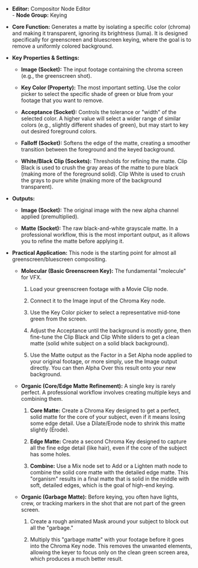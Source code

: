 - **Editor:** Compositor Node Editor  
- **Node Group:** Keying
    
- **Core Function:** Generates a matte by isolating a specific color (chroma) and making it transparent, ignoring its brightness (luma). It is designed specifically for greenscreen and bluescreen keying, where the goal is to remove a uniformly colored background.
    
- **Key Properties & Settings:**
    
    - **Image (Socket):** The input footage containing the chroma screen (e.g., the greenscreen shot).
        
    - **Key Color (Property):** The most important setting. Use the color picker to select the specific shade of green or blue from your footage that you want to remove.
        
    - **Acceptance (Socket):** Controls the tolerance or "width" of the selected color. A higher value will select a wider range of similar colors (e.g., slightly different shades of green), but may start to key out desired foreground colors.
        
    - **Falloff (Socket):** Softens the edge of the matte, creating a smoother transition between the foreground and the keyed background.
        
    - **White/Black Clip (Sockets):** Thresholds for refining the matte. Clip Black is used to crush the gray areas of the matte to pure black (making more of the foreground solid). Clip White is used to crush the grays to pure white (making more of the background transparent).
        
- **Outputs:**
    
    - **Image (Socket):** The original image with the new alpha channel applied (premultiplied).
        
    - **Matte (Socket):** The raw black-and-white grayscale matte. In a professional workflow, this is the most important output, as it allows you to refine the matte before applying it.
        
- **Practical Application:** This node is the starting point for almost all greenscreen/bluescreen compositing.
    
    - **Molecular (Basic Greenscreen Key):** The fundamental "molecule" for VFX.
        
        1. Load your greenscreen footage with a Movie Clip node.
            
        2. Connect it to the Image input of the Chroma Key node.
            
        3. Use the Key Color picker to select a representative mid-tone green from the screen.
            
        4. Adjust the Acceptance until the background is mostly gone, then fine-tune the Clip Black and Clip White sliders to get a clean matte (solid white subject on a solid black background).
            
        5. Use the Matte output as the Factor in a Set Alpha node applied to your original footage, or more simply, use the Image output directly. You can then Alpha Over this result onto your new background.
            
    - **Organic (Core/Edge Matte Refinement):** A single key is rarely perfect. A professional workflow involves creating multiple keys and combining them.
        
        1. **Core Matte:** Create a Chroma Key designed to get a perfect, solid matte for the core of your subject, even if it means losing some edge detail. Use a Dilate/Erode node to shrink this matte slightly (Erode).
            
        2. **Edge Matte:** Create a second Chroma Key designed to capture all the fine edge detail (like hair), even if the core of the subject has some holes.
            
        3. **Combine:** Use a Mix node set to Add or a Lighten math node to combine the solid core matte with the detailed edge matte. This "organism" results in a final matte that is solid in the middle with soft, detailed edges, which is the goal of high-end keying.
            
    - **Organic (Garbage Matte):** Before keying, you often have lights, crew, or tracking markers in the shot that are not part of the green screen.
        
        1. Create a rough animated Mask around your subject to block out all the "garbage."
            
        2. Multiply this "garbage matte" with your footage before it goes into the Chroma Key node. This removes the unwanted elements, allowing the keyer to focus only on the clean green screen area, which produces a much better result.